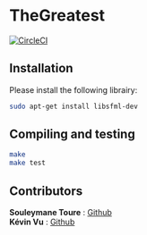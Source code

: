 # TheGreatest
[![CircleCI](https://circleci.com/gh/Kevin-Vu/The_Greatest.svg?style=shield)](https://circleci.com/gh/Kevin-Vu/The_Greatest)

## Installation
Please install the following librairy:
```bash
sudo apt-get install libsfml-dev
```

## Compiling and testing
```bash
make
make test
```

## Contributors
**Souleymane Toure** : [Github](https://github.com/Souleymane-T)  
**Kévin Vu** : [Github](https://github.com/Kevin-Vu)  
